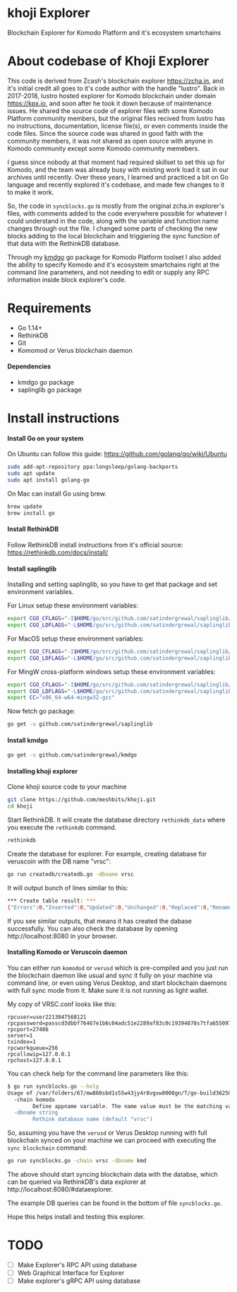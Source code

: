 # khoji Explorer
 Blockchain Explorer for Komodo Platform and it's ecosystem smartchains


# About codebase of Khoji Explorer
This code is derived from Zcash's blockchain explorer https://zcha.in, and it's initial credit all goes to it's code author with the handle "lustro".
Back in 2017-2018, lustro hosted explorer for Komodo blockchain under domain https://kpx.io, and soon after he took it down because of maintenance issues. He shared the source code of explorer files with some Komodo Platform community members, but the original files recived from lustro has no instructions, documentation, license file(s), or even comments inside the code files. Since the source code was shared in good faith with the community members, it was not shared as open source with anyone in Komodo community except some Komodo community memebers.

I guess since nobody at that moment had required skillset to set this up for Komodo, and the team was already busy with existing work load it sat in our archives until recently. Over these years, I learned and practiced a bit on Go language and recently explored it's codebase, and made few changes to it to make it work.

So, the code in `syncblocks.go` is mostly from the original zcha.in explorer's files, with comments added to the code everywhere possible for whatever I could understand in the code, along with the variable and function name changes through out the file. I changed some parts of checking the new blocks adding to the local blockchain and triggiering the sync function of that data with the RethinkDB database.

Through my [kmdgo](https://github.com/satindergrewal/kmdgo) go package for Komodo Platform toolset I also added the ability to specify Komodo and it's ecosystem smartchains right at the command line parameters, and not needing to edit or supply any RPC information inside block explorer's code.

# Requirements

- Go 1.14+
- RethinkDB
- Git
- Komomod or Verus blockchain daemon

#### Dependencies

- kmdgo go package
- saplinglib go package

# Install instructions

#### Install Go on your system

On Ubuntu can follow this guide: https://github.com/golang/go/wiki/Ubuntu

```bash
sudo add-apt-repository ppa:longsleep/golang-backports
sudo apt update
sudo apt install golang-go
```

On Mac can install Go using brew.

```bash
brew update
brew install go
```

#### Install RethinkDB

Follow RethinkDB install instructions from it's official source: https://rethinkdb.com/docs/install/

#### Install saplinglib

Installing and setting saplinglib, so you have to get that package and set environment variables.

For Linux setup these environment variables:

```bash
export CGO_CFLAGS="-I$HOME/go/src/github.com/satindergrewal/saplinglib/src/"
export CGO_LDFLAGS="-L$HOME/go/src/github.com/satindergrewal/saplinglib/dist/linux -lsaplinglib -lpthread -ldl -lm"
```

For MacOS setup these environment variables:

```bash
export CGO_CFLAGS="-I$HOME/go/src/github.com/satindergrewal/saplinglib/src/"
export CGO_LDFLAGS="-L$HOME/go/src/github.com/satindergrewal/saplinglib/dist/darwin -lsaplinglib -framework Security"
```

For MingW cross-platform windows setup these environment variables:

```bash
export CGO_CFLAGS="-I$HOME/go/src/github.com/satindergrewal/saplinglib/src/"
export CGO_LDFLAGS="-L$HOME/go/src/github.com/satindergrewal/saplinglib/dist/win64 -lsaplinglib -lws2_32 -luserenv"
export CC="x86_64-w64-mingw32-gcc"
```

Now fetch go package:

```bash
go get -u github.com/satindergrewal/saplinglib
```

#### Install kmdgo

```bash
go get -u github.com/satindergrewal/kmdgo
```

#### Installing khoji explorer

Clone khoji source code to your machine

```bash
git clone https://github.com/meshbits/khoji.git
cd khoji
```

Start RethinkDB. It will create the database directory `rethinkdb_data` where you execute the `rethinkdb` command.

```bash
rethinkdb
```

Create the database for explorer. For example, creating database for veruscoin with the DB name "vrsc":

```bash
go run createdb/createdb.go -dbname vrsc
```

It will output bunch of lines similar to this:
```bash
*** Create table result: ***
{"Errors":0,"Inserted":0,"Updated":0,"Unchanged":0,"Replaced":0,"Renamed":0,"Skipped":0,"Deleted":0,"Created":1,"DBsCreated":0,"TablesCreated":0,"Dropped":0,"DBsDropped":0,"TablesDropped":0,"GeneratedKeys":null,"FirstError":"","ConfigChanges":null,"Changes":null}
```

If you see similar outputs, that means it has created the dabase successfully.
You can also check the database by opening http://localhost:8080 in your browser.

#### Installing Komodo or Veruscoin daemon

You can either run `komodod` or `verusd` which is pre-compiled and you just run the blockchain daemon like usual and sync it fully on your machine via command line, or even using Verus Desktop, and start blockchain daemons with full sync mode from it. Make sure it is not running as light wallet.

My copy of VRSC.conf looks like this:
```
rpcuser=user2213847568121
rpcpassword=passcd3dbbf76467e1b6c04adc51e2289af83c0c19394878s7tfa65509785649aecd44c745
rpcport=27486
server=1
txindex=1
rpcworkqueue=256
rpcallowip=127.0.0.1
rpchost=127.0.0.1
```

You can check help for the command line parameters like this:
```bash
$ go run syncblocks.go --help
Usage of /var/folders/67/mw860sbd1s55w43jy4r8vgvw0000gn/T/go-build362506638/b001/exe/syncblocks:
  -chain komodo
        Define appname variable. The name value must be the matching value of it's data directory name. Example Komodo's data directory is komodo, VerusCoin's data directory is `VRSC` and so on. (default "VRSC")
  -dbname string
        Rethink database name (default "vrsc")
```

So, assuming you have the `verusd` or Verus Desktop running with full blockchain synced on your machine we can proceed with executing the `sync blockchain` command:

```bash
go run syncblocks.go -chain vrsc -dbname kmd
```

The above should start syncing blockchain data with the databse, which can be queried via RethinkDB's data explorer at http://localhost:8080/#dataexplorer.

The example DB queries can be found in the bottom of file `syncblocks.go`.

Hope this helps install and testing this explorer.

# TODO

- [ ]	Make Explorer's RPC API using database
- [ ]	Web Graphical Interface for Explorer
- [ ]	Make explorer's gRPC API using database